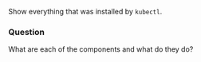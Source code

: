 Show everything that was installed by `kubectl`.

### Question

What are each of the components and what do they do?
